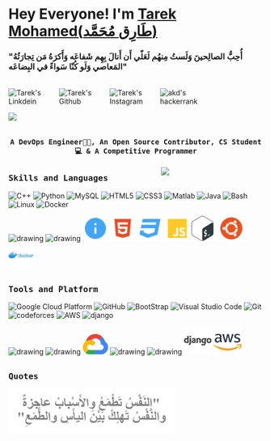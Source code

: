 # Hey Everyone! I'm [Tarek Mohamed(طَارِق مُحَمَّد)](https://github.com/Tareqmohamed)
### "أُحِبُّ الصالِحينَ وَلَستُ مِنهُم لَعَلّي أَن أَنالَ بِهِم شَفاعَه وَأَكرَهُ مَن تِجارَتُهُ المَعاصي وَلَو كُنّا سَواءً في البِضاعَه"
<br>
<a href="https://www.linkedin.com/in/tarek-mohamad-16b725200/">
  <img align="left" alt="Tarek's Linkdein" width="100px" src="https://img.shields.io/badge/Linkedin-0A66C2?style=for-the-badge&logo=Linkedin&logoColor=white" />
</a>
<a href="https://github.com/Tareqmohamed">
  <img align="left" alt="Tarek's Github" width="100px" src="https://img.shields.io/badge/Github-181717?style=for-the-badge&logo=Github&logoColor=white" />
</a>
<a href="https://www.instagram.com/tareqmo7amed/">
  <img align="left" alt="Tarek's Instagram" width="100px" src="https://img.shields.io/badge/Instagram-E4405F?style=for-the-badge&logo=instagram&logoColor=white" />
</a>

<a href="https://codeforces.com/profile/Kng_Bradley">
  <img align="left" alt="akd's hackerrank" width="100px" src="https://img.shields.io/badge/Codeforces-2EC866?style=for-the-badge&logo=Codeforces&logoColor=black" />
</a>

<br><br>
![](https://github.com/amandewatnitrr/amandewatnitrr/blob/main/header_.png)

## <p align="center"><h4 align="center"><samp> A DevOps Engineer👩‍💻, An Open Source Contributor,  CS Student 💻  & A Competitive Programmer </samp></h4></p>
<img align="right" src="https://github.com/Tareqmohamed/Tareqmohamed/blob/main/img/Devops-mario.gif" width="40%"/>



##
<h3><b><samp>Skills and Languages</samp></b></h3>

![C++](https://img.shields.io/badge/C++-00599C?style=flat-square&logo=c%2B%2B&logoColor=white)
![Python](https://img.shields.io/badge/Python-3776AB?style=flat-square&logo=Python&logoColor=white)
![MySQL](https://img.shields.io/badge/MySQL-4479A1?style=flat-square&logo=MySQL&logoColor=white)
![HTML5](https://img.shields.io/badge/HTML5-E34F26?style=flat-square&logo=HTML5&logoColor=white)
![CSS3](https://img.shields.io/badge/CSS3-1572B6?style=flat-square&logo=CSS3&logoColor=white)
![Matlab](https://img.shields.io/badge/MATLAB-800000?style=flat-square&logo=MathWorks&logoColor=white)
![Java](https://img.shields.io/badge/Java-013243?style=flat-square&logo=Java&logoColor=white)
![Bash](https://img.shields.io/badge/Bash-013243?style=flat-square&logo=gnubash&logoColor=white)
![Linux](https://img.shields.io/badge/Linux-013243?style=flat-square&logo=Linux&logoColor=white)
![Docker](https://img.shields.io/badge/Docker-013243?style=flat-square&logo=Docker&logoColor=white)


<span>
<img src="https://github.com/amandewatnitrr/amandewatnitrr/blob/main/imgs/python-5.svg" alt="drawing" width="50"/>
<img src="https://github.com/amandewatnitrr/amandewatnitrr/blob/main/imgs/mysql-6.svg" alt="drawing" width="50"/>
<img src="https://github.com/amandewatnitrr/amandewatnitrr/blob/main/imgs/readme.svg" alt="drawing" width="50"/>
<img src="https://github.com/amandewatnitrr/amandewatnitrr/blob/main/imgs/html.svg" alt="drawing" width="50"/>
<img src="https://github.com/amandewatnitrr/amandewatnitrr/blob/main/imgs/css.svg" alt="drawing" width="50"/>
<img src="https://github.com/amandewatnitrr/amandewatnitrr/blob/main/imgs/javascript.svg" alt="drawing" width="50"/>
<img src="https://github.com/Tareqmohamed/Tareqmohamed/blob/main/img/bash.svg" alt="drawing" width="50"/>
<img src="https://github.com/Tareqmohamed/Tareqmohamed/blob/main/img/os-linux.svg" alt="drawing" width="50"/>
<img src="https://github.com/Tareqmohamed/Tareqmohamed/blob/main/img/docker.svg" alt="drawing" width="50"/>
  </span>
    
##
<h3><b><samp>Tools and Platform</samp></b></h3>

![Google Cloud Platform](https://img.shields.io/badge/Google_Cloud-4285F4?style=flat-square&logo=google-cloud&logoColor=white)
![GitHub](https://img.shields.io/badge/GitHub-181717?style=flat-square&logo=github)
![BootStrap](https://img.shields.io/badge/Bootstrap-7952B3?style=flat-square&logo=bootstrap&logoColor=white)
![Visual Studio Code](https://img.shields.io/badge/Visual_Studio_Code-007ACC?style=flat-square&logo=Visual-Studio-Code&logoColor=white)
![Git](https://img.shields.io/badge/Git-F05032?style=flat-square&logo=Git&logoColor=white)
![codeforces](https://img.shields.io/badge/Codeforces-107C10?style=flat-square&logo=codeforces&logoColor=black)
![AWS](https://img.shields.io/badge/Aws-F05032?style=flat-square&logo=amazonaws&logoColor=white)
![django](https://img.shields.io/badge/Django-F05032?style=flat-square&logo=django&logoColor=white)

<span>
<img src="https://github.com/amandewatnitrr/amandewatnitrr/blob/main/imgs/bootstrap-5-1.svg" alt="drawing" width="50"/>
<img src="https://github.com/amandewatnitrr/amandewatnitrr/blob/main/imgs/git-icon.svg" alt="drawing" width="40"/>
<img src="https://github.com/amandewatnitrr/amandewatnitrr/blob/main/imgs/google-cloud-1.svg" alt="drawing" width="50"/>
<img src="https://github.com/amandewatnitrr/amandewatnitrr/blob/main/imgs/hackerrank.svg" alt="drawing" width="50"/>
<img src="https://github.com/amandewatnitrr/amandewatnitrr/blob/main/imgs/visual-studio-code.svg" alt="drawing" width="40"/>
<img src="https://github.com/Tareqmohamed/Tareqmohamed/blob/main/img/django.svg" alt="drawing" width="55"/>
<img src="https://github.com/Tareqmohamed/Tareqmohamed/blob/main/img/aws.svg" alt="drawing" width="55"/>
</span>
  

## <p align="left"><h3 align="left"><samp>Quotes</samp></h3></p>
</a>

<a href="https://github.com/Tareqmohamed">
  <img align="center" alt="Tarek Mohamed" width="65%" src="https://github.com/Tareqmohamed/Tareqmohamed/blob/main/img/output-seotoolscentre.png" />
</a>
